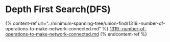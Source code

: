 # Depth First Search(DFS)

{% content-ref url="../minimum-spanning-tree/union-find/1319.-number-of-operations-to-make-network-connected.md" %}
[1319.-number-of-operations-to-make-network-connected.md](../minimum-spanning-tree/union-find/1319.-number-of-operations-to-make-network-connected.md)
{% endcontent-ref %}
